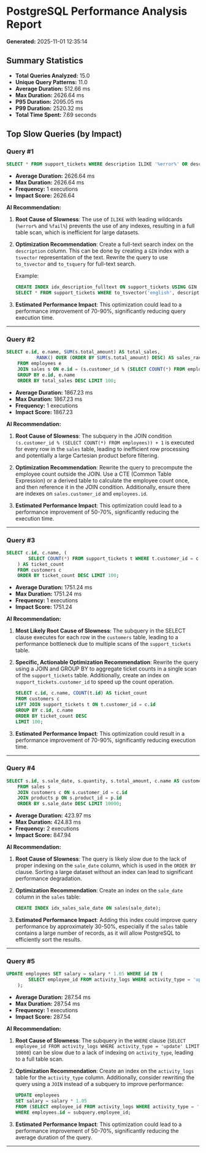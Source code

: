 # PostgreSQL Performance Analysis Report

**Generated:** 2025-11-01 12:35:14

## Summary Statistics

- **Total Queries Analyzed:** 15.0
- **Unique Query Patterns:** 11.0
- **Average Duration:** 512.66 ms
- **Max Duration:** 2626.64 ms
- **P95 Duration:** 2095.05 ms
- **P99 Duration:** 2520.32 ms
- **Total Time Spent:** 7.69 seconds

## Top Slow Queries (by Impact)

### Query #1

```sql
SELECT * FROM support_tickets WHERE description ILIKE '%error%' OR description ILIKE '%fail%' LIMIT 1000;
```

- **Average Duration:** 2626.64 ms
- **Max Duration:** 2626.64 ms
- **Frequency:** 1 executions
- **Impact Score:** 2626.64

**AI Recommendation:**

1. **Root Cause of Slowness**: The use of `ILIKE` with leading wildcards (`%error%` and `%fail%`) prevents the use of any indexes, resulting in a full table scan, which is inefficient for large datasets.

2. **Optimization Recommendation**: Create a full-text search index on the `description` column. This can be done by creating a `GIN` index with a `tsvector` representation of the text. Rewrite the query to use `to_tsvector` and `to_tsquery` for full-text search.

   Example:
   ```sql
   CREATE INDEX idx_description_fulltext ON support_tickets USING GIN (to_tsvector('english', description));
   SELECT * FROM support_tickets WHERE to_tsvector('english', description) @@ to_tsquery('error | fail') LIMIT 1000;
   ```

3. **Estimated Performance Impact**: This optimization could lead to a performance improvement of 70-90%, significantly reducing query execution time.

---

### Query #2

```sql
SELECT e.id, e.name, SUM(s.total_amount) AS total_sales,
	       RANK() OVER (ORDER BY SUM(s.total_amount) DESC) AS sales_rank
	FROM employees e
	JOIN sales s ON e.id = (s.customer_id % (SELECT COUNT(*) FROM employees)) + 1
	GROUP BY e.id, e.name
	ORDER BY total_sales DESC LIMIT 100;
```

- **Average Duration:** 1867.23 ms
- **Max Duration:** 1867.23 ms
- **Frequency:** 1 executions
- **Impact Score:** 1867.23

**AI Recommendation:**

1. **Root Cause of Slowness**: The subquery in the JOIN condition `(s.customer_id % (SELECT COUNT(*) FROM employees)) + 1` is executed for every row in the `sales` table, leading to inefficient row processing and potentially a large Cartesian product before filtering.

2. **Optimization Recommendation**: Rewrite the query to precompute the employee count outside the JOIN. Use a CTE (Common Table Expression) or a derived table to calculate the employee count once, and then reference it in the JOIN condition. Additionally, ensure there are indexes on `sales.customer_id` and `employees.id`.

3. **Estimated Performance Impact**: This optimization could lead to a performance improvement of 50-70%, significantly reducing the execution time.

---

### Query #3

```sql
SELECT c.id, c.name, (
	    SELECT COUNT(*) FROM support_tickets t WHERE t.customer_id = c.id
	) AS ticket_count
	FROM customers c
	ORDER BY ticket_count DESC LIMIT 100;
```

- **Average Duration:** 1751.24 ms
- **Max Duration:** 1751.24 ms
- **Frequency:** 1 executions
- **Impact Score:** 1751.24

**AI Recommendation:**

1. **Most Likely Root Cause of Slowness**: The subquery in the SELECT clause executes for each row in the `customers` table, leading to a performance bottleneck due to multiple scans of the `support_tickets` table.

2. **Specific, Actionable Optimization Recommendation**: Rewrite the query using a JOIN and GROUP BY to aggregate ticket counts in a single scan of the `support_tickets` table. Additionally, create an index on `support_tickets.customer_id` to speed up the count operation.

   ```sql
   SELECT c.id, c.name, COUNT(t.id) AS ticket_count
   FROM customers c
   LEFT JOIN support_tickets t ON t.customer_id = c.id
   GROUP BY c.id, c.name
   ORDER BY ticket_count DESC
   LIMIT 100;
   ```

3. **Estimated Performance Impact**: This optimization could result in a performance improvement of 70-90%, significantly reducing execution time.

---

### Query #4

```sql
SELECT s.id, s.sale_date, s.quantity, s.total_amount, c.name AS customer_name, p.name AS product_name, p.category
	FROM sales s
	JOIN customers c ON s.customer_id = c.id
	JOIN products p ON s.product_id = p.id
	ORDER BY s.sale_date DESC LIMIT 10000;
```

- **Average Duration:** 423.97 ms
- **Max Duration:** 424.83 ms
- **Frequency:** 2 executions
- **Impact Score:** 847.94

**AI Recommendation:**

1. **Root Cause of Slowness**: The query is likely slow due to the lack of proper indexing on the `sale_date` column, which is used in the `ORDER BY` clause. Sorting a large dataset without an index can lead to significant performance degradation.

2. **Optimization Recommendation**: Create an index on the `sale_date` column in the `sales` table:  
   ```sql
   CREATE INDEX idx_sales_sale_date ON sales(sale_date);
   ```

3. **Estimated Performance Impact**: Adding this index could improve query performance by approximately 30-50%, especially if the `sales` table contains a large number of records, as it will allow PostgreSQL to efficiently sort the results.

---

### Query #5

```sql
UPDATE employees SET salary = salary * 1.05 WHERE id IN (
	    SELECT employee_id FROM activity_logs WHERE activity_type = 'update' LIMIT 10000
	);
```

- **Average Duration:** 287.54 ms
- **Max Duration:** 287.54 ms
- **Frequency:** 1 executions
- **Impact Score:** 287.54

**AI Recommendation:**

1. **Root Cause of Slowness**: The subquery in the `WHERE` clause (`SELECT employee_id FROM activity_logs WHERE activity_type = 'update' LIMIT 10000`) can be slow due to a lack of indexing on `activity_type`, leading to a full table scan.

2. **Optimization Recommendation**: Create an index on the `activity_logs` table for the `activity_type` column. Additionally, consider rewriting the query using a `JOIN` instead of a subquery to improve performance:

   ```sql
   UPDATE employees
   SET salary = salary * 1.05
   FROM (SELECT employee_id FROM activity_logs WHERE activity_type = 'update' LIMIT 10000) AS subquery
   WHERE employees.id = subquery.employee_id;
   ```

3. **Estimated Performance Impact**: This optimization could lead to a performance improvement of 50-70%, significantly reducing the average duration of the query.

---
